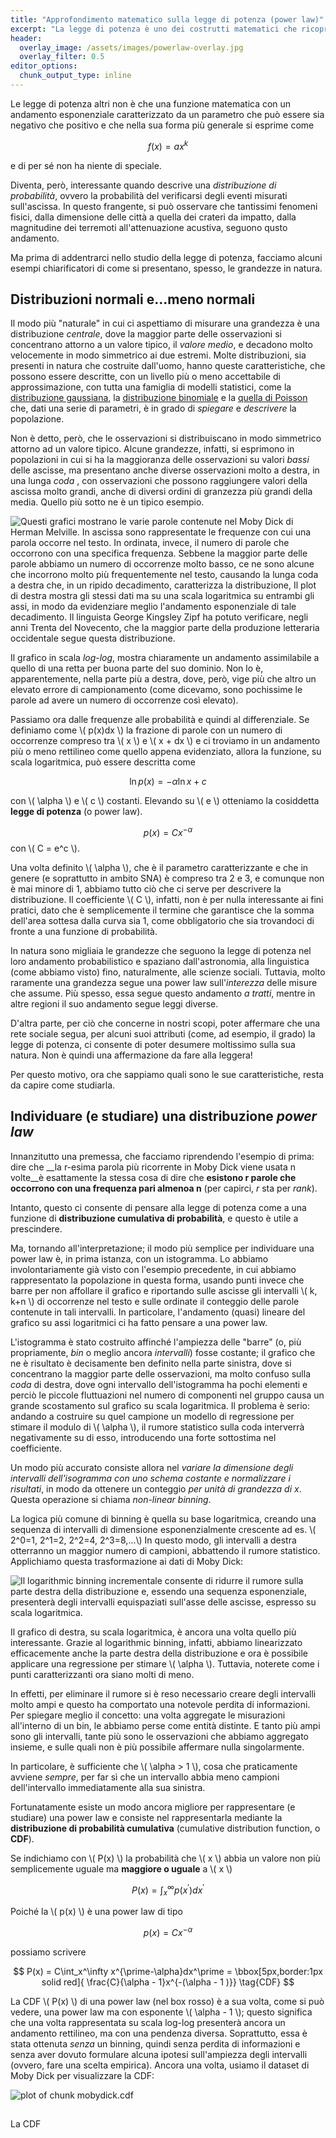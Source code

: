 ```yaml
---
title: "Approfondimento matematico sulla legge di potenza (power law)"
excerpt: "La legge di potenza è uno dei costrutti matematici che ricoprono massima importanza in Social Network Analysis. In questo articolo ci doteremo di tutti gli strumenti teorici e metodologici per applicarla allo studio delle reti"
header:
  overlay_image: /assets/images/powerlaw-overlay.jpg
  overlay_filter: 0.5
editor_options: 
  chunk_output_type: inline
---
```


Le legge di potenza altri non è che una funzione matematica con un andamento esponenziale caratterizzato da un parametro che può essere sia negativo che positivo e che nella sua forma più generale si esprime come

$$ f(x) = ax^k $$

e di per sé non ha niente di speciale.

Diventa, però, interessante quando descrive una _distribuzione di probabilità_, ovvero la probabilità del verificarsi degli eventi misurati sull'ascissa. In questo frangente, si può osservare che tantissimi fenomeni fisici, dalla dimensione delle città a quella dei crateri da impatto, dalla magnitudine dei terremoti all'attenuazione acustiva, seguono qusto andamento.

Ma prima di addentrarci nello studio della legge di potenza, facciamo alcuni esempi chiarificatori di come si presentano, spesso, le grandezze in natura.

## Distribuzioni normali e...meno normali

Il modo più "naturale" in cui ci aspettiamo di misurare una grandezza è una distribuzione _centrale_, dove la maggior parte delle osservazioni si concentrano attorno a un valore tipico, il _valore medio_, e decadono molto velocemente in modo simmetrico ai due estremi. Molte distribuzioni, sia presenti in natura che costruite dall'uomo, hanno queste caratteristiche, che possono essere descritte, con un livello più o meno accettabile di approssimazione, con tutta una famiglia di modelli statistici, come la [distribuzione gaussiana](https://it.wikipedia.org/wiki/Distribuzione_normale), la [distribuzione binomiale](https://it.wikipedia.org/wiki/Distribuzione_binomiale) e la [quella di Poisson](https://it.wikipedia.org/wiki/Distribuzione_di_Poisson) che, dati una serie di parametri, è in grado di _spiegare_ e _descrivere_ la popolazione.

Non è detto, però, che le osservazioni si distribuiscano in modo simmetrico attorno ad un valore tipico. Alcune grandezze, infatti, si esprimono in popolazioni in cui si ha la maggioranza delle osservazioni su valori _bassi_ delle ascisse, ma presentano anche diverse osservazioni molto a destra, in una lunga _coda_ , con osservazioni che possono raggiungere valori della ascissa molto grandi, anche di diversi ordini di granzezza più grandi della media. Quello più sotto ne è un tipico esempio.

![Questi grafici mostrano le varie parole contenute nel Moby Dick di Herman Melville. In ascissa sono rappresentate le frequenze con cui una parola occorre nel testo. In ordinata, invece, il numero di parole che occorrono con una specifica frequenza. Sebbene la maggior parte delle parole abbiamo un numero di occorrenze molto basso, ce ne sono alcune che incorrono molto più frequentemente nel testo, causando la lunga coda a destra che, in un ripido decadimento, caratterizza la distribuzione, Il plot di destra mostra gli stessi dati ma su una scala logaritmica su entrambi gli assi, in modo da evidenziare meglio l'andamento esponenziale di tale decadimento. Il linguista George Kingsley Zipf ha potuto verificare, negli anni Trenta del Novecento, che la maggior parte della produzione letteraria occidentale segue questa distribuzione.](/assets/figures/mobydick-1.svg)

Il grafico in scala _log-log_, mostra chiaramente un andamento assimilabile a quello di una retta per buona parte del suo dominio. Non lo è, apparentemente, nella parte più a destra, dove, però, vige più che altro un elevato errore di campionamento (come dicevamo, sono pochissime le parole ad avere un numero di occorrenze così elevato).

Passiamo ora dalle frequenze alle probabilità e quindi al differenziale. Se definiamo come \\( p(x)dx \\) la frazione di parole con un numero di occorrenze compreso tra \\( x \\) e \\( x + dx \\) e ci troviamo in un andamento più o meno rettilineo come quello appena evidenziato, allora la funzione, su scala logaritmica, può essere descritta come

$$ \ln p(x) = -\alpha \ln x + c $$

con \\( \alpha \\) e \\( c \\) costanti. Elevando su \\( e \\) otteniamo la cosiddetta __legge di potenza__ (o power law).

$$ p(x) = Cx^{-\alpha} \tag{*}$$
con \\( C = e^c \\).

Una volta definito \\( \alpha \\), che è il parametro caratterizzante e che in genere (e soprattutto in ambito SNA) è compreso tra 2 e 3, e comunque non è mai minore di 1,  abbiamo tutto ciò che ci serve per descrivere la distribuzione. Il coefficiente \\( C \\), infatti, non è per nulla interessante ai fini pratici, dato che è semplicemente il termine che garantisce che la somma dell'area sottesa dalla curva sia 1, come obbligatorio che sia trovandoci di fronte a una funzione di probabilità.

In natura sono migliaia le grandezze che seguono la legge di potenza nel loro andamento probabilistico e spaziano dall'astronomia, alla linguistica (come abbiamo visto) fino, naturalmente, alle scienze sociali. Tuttavia, molto raramente una grandezza segue una power law sull'_interezza_ delle misure che assume. Più spesso, essa segue questo andamento _a tratti_, mentre in altre regioni il suo andamento segue leggi diverse.

D'altra parte, per ciò che concerne in nostri scopi, poter affermare che una rete sociale segua, per alcuni suoi attributi (come, ad esempio, il grado) la legge di potenza, ci consente di poter desumere moltissimo sulla sua natura. Non è quindi una affermazione da fare alla leggera!

Per questo motivo, ora che sappiamo quali sono le sue caratteristiche, resta da capire come studiarla.

## Individuare (e studiare) una distribuzione _power law_
Innanzitutto una premessa, che facciamo riprendendo l'esempio di prima: dire che __la r-esima parola più ricorrente in Moby Dick viene usata n volte__è esattamente la stessa cosa di dire che __esistono r parole che occorrono con una frequenza pari almenoa n__ (per capirci, _r_ sta per _rank_).

Intanto, questo ci consente di pensare alla legge di potenza come a una funzione di __distribuzione cumulativa di probabilità__, e questo è utile a prescindere.

Ma, tornando all'interpretazione; il modo più semplice per individuare una power law è, in prima istanza, con un istogramma. Lo abbiamo involontariamente già visto con l'esempio precedente, in cui abbiamo rappresentato la popolazione in questa forma,  usando punti invece che barre per non affollare il grafico e riportando sulle ascisse gli intervalli \\( k, k+n \\) di occorrenze nel testo e sulle ordinate il conteggio delle parole contenute in tali intervalli. In particolare, l'andamento (quasi) lineare del grafico su assi logaritmici ci ha fatto pensare a una power law.

L'istogramma è stato costruito affinché l'ampiezza delle "barre" (o, più propriamente, _bin_ o meglio ancora _intervalli_) fosse costante; il grafico che ne è risultato è decisamente ben definito nella parte sinistra, dove si concentrano la maggior parte delle osservazioni, ma molto confuso sulla _coda_ di destra, dove ogni intervallo dell'istogramma ha pochi elementi e perciò le piccole fluttuazioni nel numero di componenti nel gruppo causa un grande scostamento sul grafico su scala logaritmica. Il problema è serio: andando a costruire su quel campione un modello di regressione per stimare il modulo di \\( \alpha \\), il rumore statistico sulla coda interverrà negativamente su di esso, introducendo una forte sottostima nel coefficiente.

Un modo più accurato consiste allora nel _variare la dimensione degli intervalli dell'isogramma con uno schema costante e normalizzare i risultati_, in modo da ottenere un conteggio _per unità di grandezza di x_. Questa operazione si chiama _non-linear binning_.

La logica più comune di binning è quella su base logaritmica, creando una sequenza di intervalli di dimensione esponenzialmente crescente ad es. \\( 2^0=1, 2^1=2, 2^2=4, 2^3=8,...\\)
In questo modo, gli intervalli a destra otterranno un maggior numero di campioni, abbattendo il rumore statistico. Applichiamo questa trasformazione ai dati di Moby Dick:

![Il _logarithmic binning_ incrementale consente di ridurre il rumore sulla parte destra della distribuzione e, essendo una sequenza esponenziale, presenterà degli intervalli equispaziati sull'asse delle ascisse, espresso su scala logaritmica.](/assets/figures/mobydick.log-1.svg)

Il grafico di destra, su scala logaritmica, è ancora una volta quello più interessante. Grazie al logarithmic binning, infatti, abbiamo linearizzato efficacemente anche la parte destra della distribuzione e ora è possibile applicare una regressione per stimare \\( \alpha \\). Tuttavia, noterete come i punti caratterizzanti ora siano molti di meno.

In effetti, per eliminare il rumore si è reso necessario creare degli intervalli molto ampi e questo ha comportato una notevole perdita di informazioni. Per spiegare meglio il concetto: una volta aggregate le misurazioni all'interno di un bin, le abbiamo perse come entità distinte. E tanto più ampi sono gli intervalli, tante più sono le osservazioni che abbiamo aggregato insieme, e sulle quali non è più possibile affermare nulla singolarmente.

In particolare, è sufficiente che \\( \alpha > 1 \\), cosa che praticamente avviene _sempre_, per far sì che un intervallo abbia meno campioni dell'intervallo immediatamente alla sua sinistra.

Fortunatamente esiste un modo ancora migliore per rappresentare (e studiare) una power law e consiste nel rappresentarla mediante la __distribuzione di probabilità cumulativa__ (cumulative distribution function, o __CDF__).

Se indichiamo con \\( P(x) \\) la probabilità che \\( x \\) abbia un valore non più semplicemente uguale ma __maggiore o uguale__ a \\( x \\)

$$ P(x) = \int_x^\infty p(x^\prime)dx^\prime $$

Poiché la \\( p(x) \\) è una power law di tipo

$$ p(x) = Cx^{-\alpha} $$

possiamo scrivere

$$ P(x) = C\int_x^\infty x^{\prime-\alpha}dx^\prime = \bbox[5px,border:1px solid red]{ \frac{C}{\alpha - 1}x^{-(\alpha - 1 )}} \tag{CDF} $$

La CDF \\( P(x) \\) di una power law (nel box rosso) è a sua volta, come si può vedere, una power law ma con esponente \\( \alpha - 1 \\); questo significa che una volta rappresentata su scala log-log presenterà ancora un andamento rettilineo, ma con una pendenza diversa.
Soprattutto,  essa è stata ottenuta _senza_ un binning, quindi senza perdita di informazioni e senza aver dovuto formulare alcuna ipotesi sull'ampiezza degli intervalli (ovvero, fare una scelta empirica). Ancora una volta, usiamo il dataset di Moby Dick per visualizzare la CDF:

![plot of chunk mobydick.cdf](/assets/figures/mobydick.cdf-1.svg)

##

La CDF 






